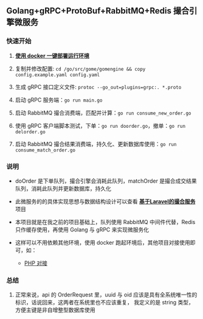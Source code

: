 ## Golang+gRPC+ProtoBuf+RabbitMQ+Redis 撮合引擎微服务

### 快速开始

1. **[使用 docker 一键部署运行环境](https://github.com/stingbo/gome-docker)**

2. 复制并修改配置: `cd /go/src/gome/gomengine && copy config.example.yaml config.yaml`

3. 生成 gRPC 接口定义文件: `protoc --go_out=plugins=grpc:. *.proto`

4. 启动 gRPC 服务端：`go run main.go`

5. 启动 RabbitMQ 撮合消费端，匹配并计算：`go run consume_new_order.go`

6. 使用 gRPC 客户端脚本测试，下单：`go run doorder.go`，撤单：`go run delorder.go`

7. 启动 RabbitMQ 撮合结果消费端，持久化、更新数据库使用：`go run consume_match_order.go`

### 说明

* doOrder 是下单队列，撮合引擎会消耗此队列，matchOrder 是撮合成交结果队列，消耗此队列并更新数据库，持久化

* 此微服务的的具体实现思想与数据结构设计可以查看 **[基于Laravel的撮合服务](https://github.com/stingbo/mengine)** 项目

* 本项目就是在我之前的项目基础上，队列使用 RabbitMQ 中间件代替，Redis 只作缓存使用，再使用 Golang 与 gRPC 来实现微服务化

* 这样可以不用依赖其他环境，使用 docker 跑起环境后，其他项目对接使用即可，如：
    - [PHP 对接](https://github.com/stingbo/php-gome)

### 总结

1. 正常来说，api 的 OrderRequest 里，uuid 与 oid 应该是具有全系统唯一性的标识，话说回来，这两者在系统里也不应该重复，
我定义的是 string 类型，方便主键是非自增整型数据库使用
